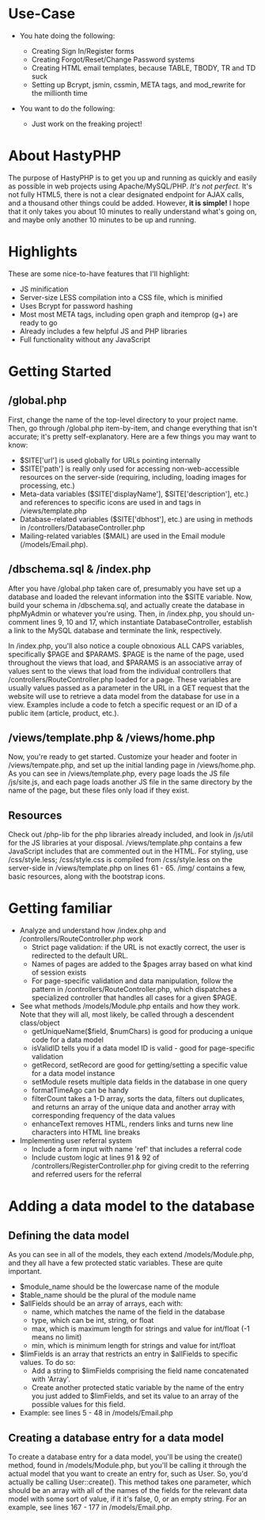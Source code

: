 # Use-Case

+ You hate doing the following:
	* Creating Sign In/Register forms
	* Creating Forgot/Reset/Change Password systems
	* Creating HTML email templates, because TABLE, TBODY, TR and TD suck
	* Setting up Bcrypt, jsmin, cssmin, META tags, and mod_rewrite for the millionth time
	
+ You want to do the following:
	* Just work on the freaking project!

# About HastyPHP

The purpose of HastyPHP is to get you up and running as quickly and easily
as possible in web projects using Apache/MySQL/PHP. *It's not perfect.* It's not fully
HTML5, there is not a clear designated endpoint for AJAX calls, and
a thousand other things could be added. However, **it is simple!** I hope that it only
takes you about 10 minutes to really understand what's going on, and maybe only another
10 minutes to be up and running.

# Highlights

These are some nice-to-have features that I'll highlight:

+ JS minification
+ Server-size LESS compilation into a CSS file, which is minified
+ Uses Bcrypt for password hashing
+ Most most META tags, including open graph and itemprop (g+) are ready to go
+ Already includes a few helpful JS and PHP libraries
+ Full functionality without any JavaScript

# Getting Started

## /global.php

First, change the name of the top-level directory to your project name. Then, go
through /global.php item-by-item, and change everything that isn't accurate; it's
pretty self-explanatory. Here are a few things you may want to know:

+ $SITE['url'] is used globally for URLs pointing internally
+ $SITE['path'] is really only used for accessing non-web-accessible resources
	on the server-side (requiring, including, loading images for processing, etc.)
+ Meta-data variables ($SITE['displayName'], $SITE['description'], etc.) and references
	to specific icons are used in <link> and <meta> tags in /views/template.php
+ Database-related variables ($SITE['dbhost'], etc.) are using in methods in 
	/controllers/DatabaseController.php
+ Mailing-related variables ($MAIL) are used in the Email module (/models/Email.php).

## /dbschema.sql & /index.php

After you have /global.php taken care of, presumably you have set up a database and
loaded the relevant information into the $SITE variable. Now, build your schema in
/dbschema.sql, and actually create the database in phpMyAdmin or whatever you're using.
Then, in /index.php, you should un-comment lines 9, 10 and 17, which instantiate
DatabaseController, establish a link to the MySQL database and terminate the link,
respectively.  
  
In /index.php, you'll also notice a couple obnoxious ALL CAPS variables,
specifically $PAGE and $PARAMS. $PAGE is the name of the page, used throughout the
views that load, and $PARAMS is an associative array of values sent to the views that
load from the individual controllers that /controllers/RouteController.php loaded for a
page. These variables are usually values passed as a parameter in the URL in a GET
request that the website will use to retrieve a data model from the database for use in
a view. Examples include a code to fetch a specific request or an ID of a public item
(article, product, etc.).

## /views/template.php & /views/home.php

Now, you're ready to get started. Customize your header and footer in /views/tempate.php,
and set up the initial landing page in /views/home.php. As you can see in
/views/template.php, every page loads the JS file /js/site.js, and each page loads
another JS file in the same directory by the name of the page, but these files only
load if they exist.

## Resources

Check out /php-lib for the php libraries already included, and look in /js/util for the
JS libraries at your disposal. /views/template.php contains a few JavaScript includes
that are commented out in the HTML. For styling, use /css/style.less; /css/style.css
is compiled from /css/style.less on the server-side in /views/template.php on lines
61 - 65. /img/ contains a few, basic resources, along with the bootstrap icons.

# Getting familiar

+ Analyze and understand how /index.php and /controllers/RouteController.php work
	* Strict page validation: if the URL is not exactly correct, the user is redirected
		to the default URL.
	* Names of pages are added to the $pages array based on what kind of session exists
	* For page-specific validation and data manipulation, follow the pattern in
		/controllers/RouteController.php, which dispatches a specialized controller
		that handles all cases for a given $PAGE.
+ See what methods /models/Module.php entails and how they work. Note that they will all,
	most likely, be called through a descendent class/object
	* getUniqueName($field, $numChars) is good for producing a unique code for a data
		model
	* isValidID tells you if a data model ID is valid - good for page-specific validation
	* getRecord, setRecord are good for getting/setting a specific value for a data model
		instance
	* setModule resets multiple data fields in the database in one query
	* formatTimeAgo can be handy
	* filterCount takes a 1-D array, sorts the data, filters out duplicates, and returns
		an array of the unique data and another array with corresponding frequency of
		the data values
	* enhanceText removes HTML, renders links and turns new line characters into HTML
		line breaks
+ Implementing user referral system
	* Include a form input with name 'ref' that includes a referral code
	* Include custom logic at lines 91 & 92 of /controllers/RegisterController.php for
		giving credit to the referring and referred users for the referral

# Adding a data model to the database

## Defining the data model

As you can see in all of the models, they each extend /models/Module.php, and they all
have a few protected static variables. These are quite important.

+ $module_name should be the lowercase name of the module
+ $table_name should be the plural of the module name
+ $allFields should be an array of arrays, each with:
	* name, which matches the name of the field in the database
	* type, which can be int, string, or float
	* max, which is maximum length for strings and value for int/float (-1 means no limit)
	* min, which is minimum length for strings and value for int/float
+ $limFields is an array that restricts an entry in $allFields to specific values. To do
so:
	* Add a string to $limFields comprising the field name concatenated with 'Array'.
	* Create another protected static variable by the name of the entry you just added to
	$limFields, and set its value to an array of the possible values for this field.
+ Example: see lines 5 - 48 in /models/Email.php

## Creating a database entry for a data model

To create a database entry for a data model, you'll be using the create() method, found
in /models/Module.php, but you'll be calling it through the actual model that you want to
create an entry for, such as User. So, you'd actually be calling User::create(). This
method takes one parameter, which should be an array with all of the names of the fields
for the relevant data model with some sort of value, if it it's false, 0, or an empty
string. For an example, see lines 167 - 177 in /models/Email.php.
